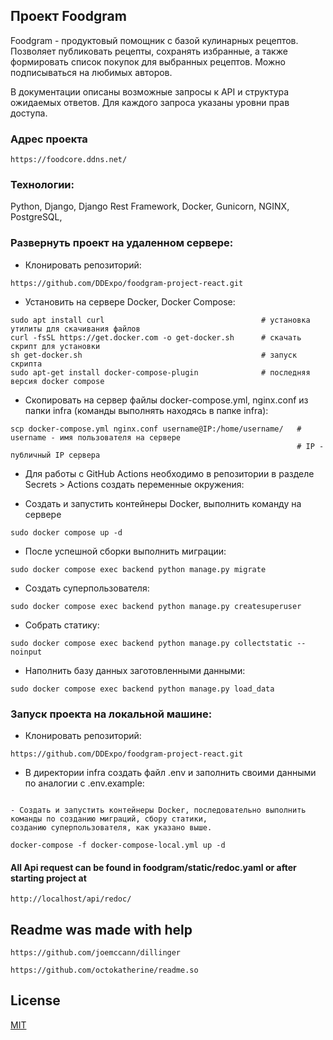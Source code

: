 ## Проект Foodgram

Foodgram - продуктовый помощник с базой кулинарных рецептов. Позволяет публиковать рецепты, сохранять избранные, а также формировать список покупок для выбранных рецептов. Можно подписываться на любимых авторов.

В документации описаны возможные запросы к API и структура ожидаемых ответов. Для каждого запроса указаны уровни прав доступа.

### Адрес проекта 
```
https://foodcore.ddns.net/
```

### Технологии:

Python, Django, Django Rest Framework, Docker, Gunicorn, NGINX, PostgreSQL,

### Развернуть проект на удаленном сервере:

- Клонировать репозиторий:
```
https://github.com/DDExpo/foodgram-project-react.git
```

- Установить на сервере Docker, Docker Compose:

```
sudo apt install curl                                   # установка утилиты для скачивания файлов
curl -fsSL https://get.docker.com -o get-docker.sh      # скачать скрипт для установки
sh get-docker.sh                                        # запуск скрипта
sudo apt-get install docker-compose-plugin              # последняя версия docker compose
```

- Скопировать на сервер файлы docker-compose.yml, nginx.conf из папки infra (команды выполнять находясь в папке infra):

```
scp docker-compose.yml nginx.conf username@IP:/home/username/   # username - имя пользователя на сервере
                                                                # IP - публичный IP сервера
```

- Для работы с GitHub Actions необходимо в репозитории в разделе Secrets > Actions создать переменные окружения:

- Создать и запустить контейнеры Docker, выполнить команду на сервере
```
sudo docker compose up -d
```

- После успешной сборки выполнить миграции:
```
sudo docker compose exec backend python manage.py migrate
```

- Создать суперпользователя:
```
sudo docker compose exec backend python manage.py createsuperuser
```

- Собрать статику:
```
sudo docker compose exec backend python manage.py collectstatic --noinput
```

- Наполнить базу данных заготовленными данными:
```
sudo docker compose exec backend python manage.py load_data
```

### Запуск проекта на локальной машине:

- Клонировать репозиторий:
```
https://github.com/DDExpo/foodgram-project-react.git
```

- В директории infra создать файл .env и заполнить своими данными по аналогии с .env.example:
```

- Создать и запустить контейнеры Docker, последовательно выполнить команды по созданию миграций, сбору статики, 
созданию суперпользователя, как указано выше.
```

```
docker-compose -f docker-compose-local.yml up -d
```

 #### All Api request can be found in foodgram/static/redoc.yaml or after starting project at 
``` 
http://localhost/api/redoc/
```

## Readme was made with help 
``` 
https://github.com/joemccann/dillinger
``` 
``` 
https://github.com/octokatherine/readme.so
``` 


## License

[MIT](https://choosealicense.com/licenses/mit/)

